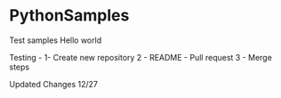 # PythonSamples

Test samples
Hello world

Testing - 
1- Create new repository 
2 - README - Pull request 
3 - Merge steps

Updated Changes 12/27
